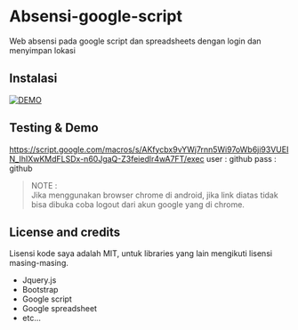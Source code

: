 # Absensi-google-script
Web absensi pada google script dan spreadsheets dengan login dan menyimpan lokasi

## Instalasi
[![DEMO](http://img.youtube.com/vi/l8oBqwMrlaE/0.jpg)](https://youtu.be/l8oBqwMrlaE)


## Testing & Demo
https://script.google.com/macros/s/AKfycbx9vYWj7rnn5Wi97oWb6ji93VUEIN_IhIXwKMdFLSDx-n60JgaQ-Z3feiedlr4wA7FT/exec
user : github
pass : github

> NOTE :   
> Jika menggunakan browser chrome di android, jika link diatas tidak bisa dibuka coba logout dari akun google yang di chrome.


## License and credits
Lisensi kode saya adalah MIT, untuk libraries yang lain mengikuti lisensi masing-masing.
- Jquery.js
- Bootstrap
- Google script
- Google spreadsheet
- etc...
